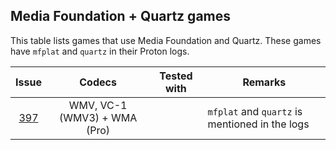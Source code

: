 ## Media Foundation + Quartz games

This table lists games that use Media Foundation and Quartz.
These games have `mfplat` and `quartz` in their Proton logs.

|                           Issue                           |            Codecs            | Tested with | Remarks                                        |
| :-------------------------------------------------------: | :--------------------------: | :---------: | ---------------------------------------------- |
| [397](https://github.com/ValveSoftware/Proton/issues/397) | WMV, VC-1 (WMV3) + WMA (Pro) |             | `mfplat` and `quartz` is mentioned in the logs |
